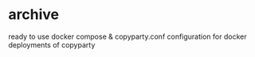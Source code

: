 # archive
ready to use docker compose &amp; copyparty.conf configuration for docker deployments of copyparty
